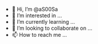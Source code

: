 - 👋 Hi, I’m @aS00Sa
- 👀 I’m interested in ...
- 🌱 I’m currently learning ...
- 💞️ I’m looking to collaborate on ...
- 📫 How to reach me ...

<!---
aS00Sa/aS00Sa is a ✨ special ✨ repository because its `README.md` (this file) appears on your GitHub profile.
You can click the Preview link to take a look at your changes.
--->

